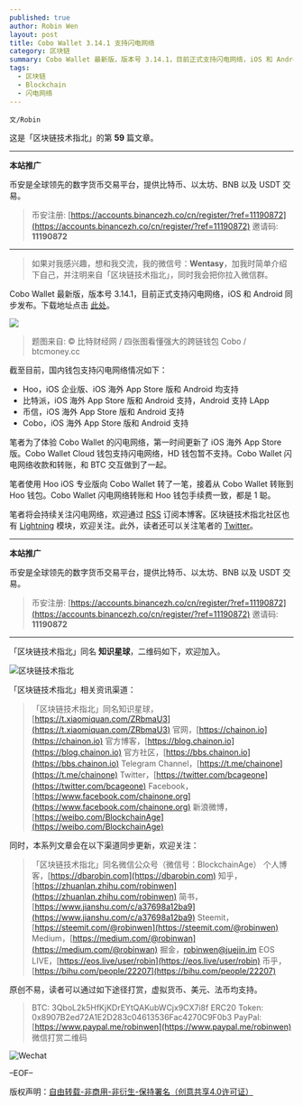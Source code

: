 ```yaml
---
published: true
author: Robin Wen
layout: post
title: Cobo Wallet 3.14.1 支持闪电网络
category: 区块链
summary: Cobo Wallet 最新版，版本号 3.14.1，目前正式支持闪电网络，iOS 和 Android 同步发布。笔者为了体验 Cobo Wallet 的闪电网络，第一时间更新了 iOS 海外 App Store 版。Cobo Wallet Cloud 钱包支持闪电网络，HD 钱包暂不支持。Cobo Wallet 闪电网络收款和转账，和 BTC 交互做到了一起。笔者使用 Hoo iOS 专业版向 Cobo Wallet 转了一笔，接着从 Cobo Wallet 转账到 Hoo 钱包。Cobo Wallet 闪电网络转账和 Hoo 钱包手续费一致，都是 1 聪。
tags:
  - 区块链
  - Blockchain
  - 闪电网络
---
```


`文/Robin`

这是「区块链技术指北」的第 **59** 篇文章。

***

**本站推广**

币安是全球领先的数字货币交易平台，提供比特币、以太坊、BNB 以及 USDT 交易。

> 币安注册: [https://accounts.binancezh.co/cn/register/?ref=11190872](https://accounts.binancezh.co/cn/register/?ref=11190872)
> 邀请码: **11190872**

***

> 如果对我感兴趣，想和我交流，我的微信号：**Wentasy**，加我时简单介绍下自己，并注明来自「区块链技术指北」，同时我会把你拉入微信群。

Cobo Wallet 最新版，版本号 3.14.1，目前正式支持闪电网络，iOS 和 Android 同步发布。下载地址点击 [此处](https://cobo.com)。

![](https://cdn.dbarobin.com/rL9E1Gc.png)

> 题图来自: © 比特财经网 / 四张图看懂强大的跨链钱包 Cobo / btcmoney.cc

截至目前，国内钱包支持闪电网络情况如下：

* Hoo，iOS 企业版、iOS 海外 App Store 版和 Android 均支持
* 比特派，iOS 海外 App Store 版和 Android 支持，Android 支持 LApp
* 币信，iOS 海外 App Store 版和 Android 支持
* Cobo，iOS 海外 App Store 版和 Android 支持

笔者为了体验 Cobo Wallet 的闪电网络，第一时间更新了 iOS 海外 App Store 版。Cobo Wallet Cloud 钱包支持闪电网络，HD 钱包暂不支持。Cobo Wallet 闪电网络收款和转账，和 BTC 交互做到了一起。

笔者使用 Hoo iOS 专业版向 Cobo Wallet 转了一笔，接着从 Cobo Wallet 转账到 Hoo 钱包。Cobo Wallet 闪电网络转账和 Hoo 钱包手续费一致，都是 1 聪。

笔者将会持续关注闪电网络，欢迎通过 [RSS](https://dbarobin.com/feed.xm) 订阅本博客。区块链技术指北社区也有 [Lightning](https://bbs.chainon.io/t/lightning) 模块，欢迎关注。此外，读者还可以关注笔者的 [Twitter](https://twitter.com/vrwio)。

***

**本站推广**

币安是全球领先的数字货币交易平台，提供比特币、以太坊、BNB 以及 USDT 交易。

> 币安注册: [https://accounts.binancezh.co/cn/register/?ref=11190872](https://accounts.binancezh.co/cn/register/?ref=11190872)
> 邀请码: **11190872**

***

「区块链技术指北」同名 **知识星球**，二维码如下，欢迎加入。

![区块链技术指北](https://cdn.dbarobin.com/3YzonTR.png)

「区块链技术指北」相关资讯渠道：

> 「区块链技术指北」同名知识星球，[https://t.xiaomiquan.com/ZRbmaU3](https://t.xiaomiquan.com/ZRbmaU3)
> 官网，[https://chainon.io](https://chainon.io)
> 官方博客，[https://blog.chainon.io](https://blog.chainon.io)
> 官方社区，[https://bbs.chainon.io](https://bbs.chainon.io)
> Telegram Channel，[https://t.me/chainone](https://t.me/chainone)
> Twitter，[https://twitter.com/bcageone](https://twitter.com/bcageone)
> Facebook，[https://www.facebook.com/chainone.org](https://www.facebook.com/chainone.org)
> 新浪微博，[https://weibo.com/BlockchainAge](https://weibo.com/BlockchainAge)

同时，本系列文章会在以下渠道同步更新，欢迎关注：

> 「区块链技术指北」同名微信公众号（微信号：BlockchainAge）
> 个人博客，[https://dbarobin.com](https://dbarobin.com)
> 知乎，[https://zhuanlan.zhihu.com/robinwen](https://zhuanlan.zhihu.com/robinwen)
> 简书，[https://www.jianshu.com/c/a37698a12ba9](https://www.jianshu.com/c/a37698a12ba9)
> Steemit，[https://steemit.com/@robinwen](https://steemit.com/@robinwen)
> Medium，[https://medium.com/@robinwan](https://medium.com/@robinwan)
> 掘金，[robinwen@juejin.im](https://juejin.im/user/5673ccae60b2260ee435f89a/posts)
> EOS LIVE，[https://eos.live/user/robin](https://eos.live/user/robin)
> 币乎，[https://bihu.com/people/22207](https://bihu.com/people/22207)

原创不易，读者可以通过如下途径打赏，虚拟货币、美元、法币均支持。

> BTC: 3QboL2k5HfKjKDrEYtQAKubWCjx9CX7i8f
> ERC20 Token: 0x8907B2ed72A1E2D283c04613536Fac4270C9F0b3
> PayPal: [https://www.paypal.me/robinwen](https://www.paypal.me/robinwen)
> 微信打赏二维码

![Wechat](https://cdn.dbarobin.com/SzoNl5b.jpg)

–EOF–

版权声明：[自由转载-非商用-非衍生-保持署名（创意共享4.0许可证）](http://creativecommons.org/licenses/by-nc-nd/4.0/deed.zh)
